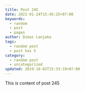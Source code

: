 ```yaml
---
title: Post 245
date: 2021-01-24T15:45:25+07:00
keywords:
  - random
  - post
  - pages
author: Dimas Lanjaka
tags:
  - random post
  - post has 5
category:
  - random post
  - uncategorized
updated: 2019-10-02T15:33:19+07:00
---
```

This is content of post 245